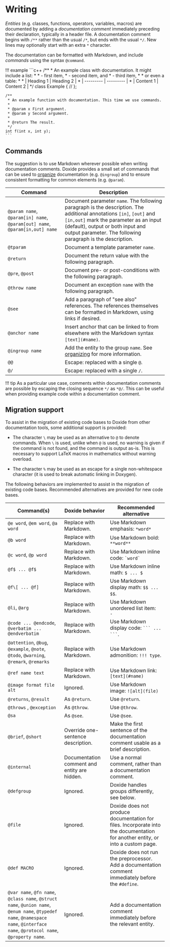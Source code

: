 # Writing

*Entities* (e.g. classes, functions, operators, variables, macros) are documented by adding a *documentation comment* immediately preceding their declaration, typically in a header file. A documentation comment begins with `/**` rather than the usual `/*`, but ends with the usual `*/`. New lines may optionally start with an extra `*` character.

The documentation can be formatted with Markdown, and include *commands* using the syntax `@command`.

!!! example
    ```c++
    /**
     * An example class with documentation. It might include a list:
     * 
     * - first item,
     * - second item, and
     * - third item,
     *
     * or even a table:
     *
     * | Heading 1 | Heading 2 |
     * | --------- | --------- |
     * | Content 1 | Content 2 |
     */
    class Example {
      //
    };

    /**
     * An example function with documentation. This time we use commands.
     *
     * @param x First argument.
     * @param y Second argument.
     *
     * @return The result.
     */
    int f(int x, int y);
    ```


## Commands

The suggestion is to use Markdown wherever possible when writing documentation comments. Doxide provides a small set of commands that can be used to [organize](/organizing) documentation (e.g. `@ingroup`) and to ensure consistent formatting for common elements (e.g. `@param`).

| Command                                                      | Description                                                  |
| ------------------------------------------------------------ | ------------------------------------------------------------ |
| `@param name`, `@param[in] name`, `@param[out] name`, `@param[in,out] name` | Document parameter `name`. The following paragraph is the description. The additional annotations `[in]`, `[out]` and `[in,out]` mark the parameter as an input (default), output or both input and output parameter. The following paragraph is the description. |
| `@tparam`                                                    | Document a template parameter `name`.                        |
| `@return`                                                    | Document the return value with the following paragraph.      |
| `@pre`, `@post`                                              | Document pre- or post-conditions with the following paragraph. |
| `@throw name`                                                | Document an exception `name` with the following paragraph.   |
| `@see`                                                       | Add a paragraph of "see also" references. The references themselves can be formatted in Markdown, using links if desired. |
| `@anchor name`                                               | Insert anchor that can be linked to from elsewhere with the Markdown syntax `[text](#name)`. |
| `@ingroup name`                                              | Add the entity to the group `name`. See [organizing](/organizing) for more information.        |
| `@@`                                                         | Escape: replaced with a single `@`.                                                               |
| `@/`                                                         | Escape: replaced with a single `/`.                                                               |

!!! tip
    As a particular use case, comments within documentation comments are possible by escaping the closing sequence `*/` as `*@/`. This can be useful when providing example code within a documentation comment.

## Migration support

To assist in the migration of existing code bases to Doxide from other documentation tools, some additional support is provided:

- The character `\` may be used as an alternative to `@` to denote commands. When `\` is used, unlike when `@` is used, no warning is given if the command is not found, and the command is output as-is. This is necessary to support LaTeX macros in mathematics without warning overload.

- The character `%` may be used as an escape for a single non-whitespace character (it is used to break automatic linking in Doxygen).
    
The following behaviors are implemented to assist in the migration of existing code bases. Recommended alternatives are provided for new code bases.

| Command(s)                                                   | Doxide behavior                               | Recommended alternative                                        |
| ------------------------------------------------------------ | --------------------------------------------- | ------------------------------------------------------------ |
| `@e word`, `@em word`, `@a word`                             | Replace with Markdown.                        | Use Markdown emphasis: `*word*`                              |
| `@b word`                                                    | Replace with Markdown.                        | Use Markdown bold: `**word**`                                |
| `@c word`, `@p word`                                         | Replace with Markdown.                        | Use Markdown inline code: `` `word` ``                       |
| `@f$ ... @f$`                                                | Replace with Markdown.                        | Use Markdown inline math: `$ ... $`                          |
| `@f\[ ... @f]`                                               | Replace with Markdown.                        | Use Markdown display math: `$$ ... $$`.                      |
| `@li`, `@arg`                                                | Replace with Markdown.                        | Use Markdown unordered list item: `  - `                     |
| `@code ... @endcode`, `@verbatim ... @endverbatim`           | Replace with Markdown.                        | Use Markdown display code: `` ``` ... ``` ``.                |
| `@attention`, `@bug`, `@example`, `@note`, `@todo`, `@warning`, `@remark`, `@remarks` | Replace with Markdown.                        | Use Markdown admonition: `!!! type`.                         |
| `@ref name text`                                             | Replace with Markdown.                        | Use Markdown link: `[text](#name)`                           |
| `@image format file alt`                                     | Ignored.                                      | Use Markdown image: `![alt](file)`                           |
| `@returns`, `@result`                                        | As `@return`.                                 | Use `@return`.                                               |
| `@throws` , `@exception`                                     | As `@throw`.                                  | Use `@throw`.                                                |
| `@sa`                                                        | As `@see`.                                    | Use `@see`.                                                  |
| `@brief`, `@short`                                           | Override one-sentence description.            | Make the first sentence of the documentation comment usable as a brief description. |
| `@internal`                                                  | Documentation comment and entity are hidden. | Use a normal comment, rather than a documentation comment.   |
| `@defgroup`                                                  | Ignored.                                      | Doxide handles groups differently, see below.                |
| `@file`                                                      | Ignored.                                      | Doxide does not produce documentation for files. Incorporate into the documentation for another entity, or into a custom page. |
| `@def MACRO`                                                 | Ignored.                                      | Doxide does not run the preprocessor. Add a documentation comment immediately before the `#define`. |
| `@var name`, `@fn name`, `@class name`, `@struct name`, `@union name`, `@enum name`,  `@typedef name`, `@namespace name`, `@interface name`, `@protocol name`, `@property name`. | Ignored.                                      | Add a documentation comment immediately before the relevant entity. |

